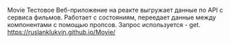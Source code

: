 Movie
Тестовое
 Веб-приложение на реакте выгружает данные по API с сервиса фильмов. Работает с состояниям, переедает данные между компонентами с помощью пропсов. Запрос используется - get.   
  https://ruslanklukvin.github.io/Movie/
